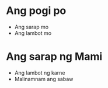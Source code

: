 <h1>Ang pogi po</h1>

- Ang sarap mo
- Ang lambot mo

<h1>Ang sarap ng Mami</h1>

- Ang lambot ng karne
- Malinamnam ang sabaw
